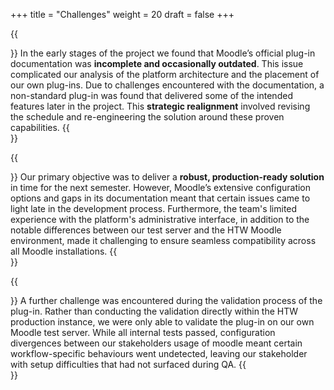 +++
title = "Challenges"
weight = 20
draft = false
+++

{{<section title="Moodle's Documentation">}}
In the early stages of the project we found that Moodle’s official plug-in documentation was **incomplete and occasionally outdated**. This issue complicated our analysis of the platform architecture and the placement of our own plug-ins. Due to challenges encountered with the documentation, a non-standard plug-in was found that delivered some of the intended features later in the project. This **strategic realignment** involved revising the schedule and re-engineering the solution around these proven capabilities.
{{</section>}}

{{<section title="Ensuring a Robust Solution">}}
Our primary objective was to deliver a **robust, production-ready solution** in time for the next semester. However, Moodle’s extensive configuration options and gaps in its documentation meant that certain issues came to light late in the development process. Furthermore, the team's limited experience with the platform's administrative interface, in addition to the notable differences between our test server and the HTW Moodle environment, made it challenging to ensure seamless compatibility across all Moodle installations.
{{</section>}}

{{<section title="Testing">}}
A further challenge was encountered during the validation process of the plug-in. Rather than conducting the validation directly within the HTW production instance, we were only able to validate the plug-in on our own Moodle test server. While all internal tests passed, configuration divergences between our stakeholders usage of moodle meant certain workflow-specific behaviours went undetected, leaving our stakeholder with setup difficulties that had not surfaced during QA.
{{</section>}}
